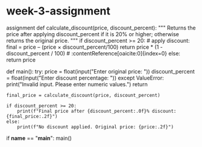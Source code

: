 # week-3-assignment
assignment
def calculate_discount(price, discount_percent):
    """
    Returns the price after applying discount_percent if it is 20% or higher;
    otherwise returns the original price.
    """
    if discount_percent >= 20:
        # apply discount: final = price – (price × discount_percent/100)
        return price * (1 - discount_percent / 100)  # :contentReference[oaicite:0]{index=0}
    else:
        return price

def main():
    try:
        price = float(input("Enter original price: "))
        discount_percent = float(input("Enter discount percentage: "))
    except ValueError:
        print("Invalid input. Please enter numeric values.")
        return

    final_price = calculate_discount(price, discount_percent)

    if discount_percent >= 20:
        print(f"Final price after {discount_percent:.0f}% discount: {final_price:.2f}")
    else:
        print(f"No discount applied. Original price: {price:.2f}")

if __name__ == "__main__":
    main()

